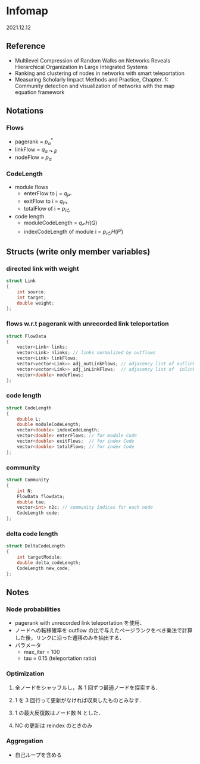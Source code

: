 # Infomap

2021.12.12

## Reference

- Multilevel Compression of Random Walks on Networks Reveals Hierarchical Organization in Large Integrated Systems
- Ranking and clustering of nodes in networks with smart teleportation
- Measuring Scholarly Impact Methods and Practice, Chapter. 1: Community detection and visualization of networks with the map equation framework

## Notations

### Flows

- pagerank = $p_{\alpha}^*$
- linkFlow = $q_{\alpha \curvearrowright \beta}$
- nodeFlow = $p_{\alpha}$

### CodeLength

- module flows
  - enterFlow to j = $q_{j \curvearrowleft}$
  - exitFlow to i = $q_{i \curvearrowright}$
  - totalFlow of i = $p_{i \circlearrowright}$
- code length
  - moduleCodeLength = $q_{\curvearrowleft}H(Q)$
  - indexCodeLength of module i = $p_{i \circlearrowright}H(P^i)$

## Structs (write only member variables)

### directed link with weight

```c++
struct Link
{
	int source;
	int target;
	double weight;
};
```

### flows w.r.t pagerank with unrecorded link teleportation

```c++
struct FlowData
{
	vector<Link> links;
	vector<Link> nlinks; // links normalized by outflows
	vector<Link> linkFlows;
	vector<vector<Link>> adj_outLinkFlows; // adjacency list of outlinkFlows
	vector<vector<Link>> adj_inLinkFlows;  // adjacency list of  inlinkFlows
	vector<double> nodeFlows;
};
```

### code length

```c++
struct CodeLength
{
	double L;
	double moduleCodeLength;
	vector<double> indexCodeLength;
	vector<double> enterFlows; // for module Code
	vector<double> exitFlows;  // for index Code
	vector<double> totalFlows; // for index Code
};
```

### community

```c++
struct Community
{
	int N;
	FlowData flowdata;
	double tau;
	vector<int> n2c; // community indices for each node
	CodeLength code;
};
```

### delta code length

```c++
struct DeltaCodeLength
{
	int targetModule;
	double delta_codeLength;
	CodeLength new_code;
};
```

## Notes

### Node probabilities

- pagerank with unrecorded link teleportation を使用．
- ノードへの転移確率を outflow の比で与えたページランクをべき乗法で計算した後，リンクに沿った遷移のみを抽出する．
- パラメータ
  - max_iter = 100
  - tau = 0.15 (teleportation ratio)

### Optimization

1. 全ノードをシャッフルし，各 1 回ずつ最適ノードを探索する．
2. 1 を 3 回行って更新がなければ収束したものとみなす．
3. 1 の最大反復数はノード数 N とした．

4. NC の更新は reindex のときのみ

### Aggregation

- 自己ループを含める

